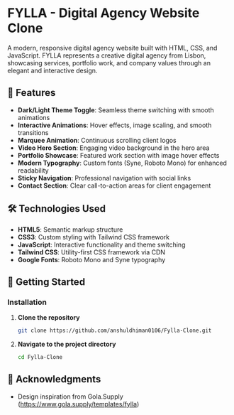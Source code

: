 # FYLLA - Digital Agency Website Clone

A modern, responsive digital agency website built with HTML, CSS, and JavaScript. FYLLA represents a creative digital agency from Lisbon, showcasing services, portfolio work, and company values through an elegant and interactive design.

## 🌟 Features

- **Dark/Light Theme Toggle**: Seamless theme switching with smooth animations
- **Interactive Animations**: Hover effects, image scaling, and smooth transitions
- **Marquee Animation**: Continuous scrolling client logos
- **Video Hero Section**: Engaging video background in the hero area
- **Portfolio Showcase**: Featured work section with image hover effects
- **Modern Typography**: Custom fonts (Syne, Roboto Mono) for enhanced readability
- **Sticky Navigation**: Professional navigation with social links
- **Contact Section**: Clear call-to-action areas for client engagement

## 🛠️ Technologies Used

- **HTML5**: Semantic markup structure
- **CSS3**: Custom styling with Tailwind CSS framework
- **JavaScript**: Interactive functionality and theme switching
- **Tailwind CSS**: Utility-first CSS framework via CDN
- **Google Fonts**: Roboto Mono and Syne typography


## 🚀 Getting Started


### Installation

1. **Clone the repository**
   ```bash
   git clone https://github.com/anshuldhiman0106/Fylla-Clone.git
   ```

2. **Navigate to the project directory**
   ```bash
   cd Fylla-Clone
   ```


## 🙏 Acknowledgments

- Design inspiration from Gola.Supply (https://www.gola.supply/templates/fylla)
